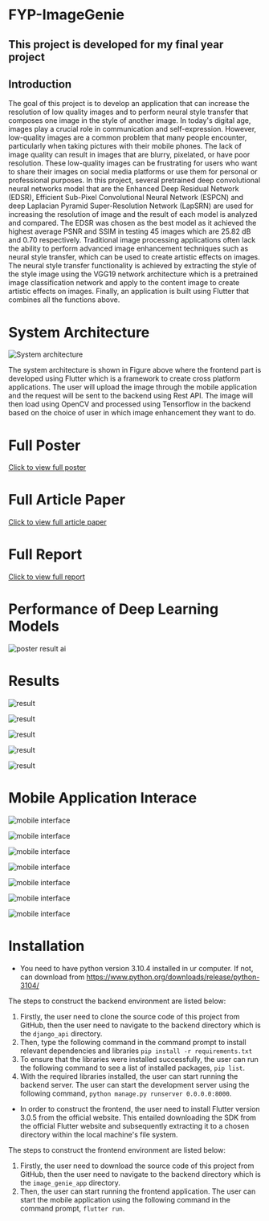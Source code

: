 # FYP-ImageGenie

## This project is developed for my final year project

## Introduction
The goal of this project is to develop an application that can increase the resolution of low quality images and to perform neural style transfer that composes one image in the style of another image. In today's digital age, images play a crucial role in communication and self-expression. However, low-quality images are a common problem that many people encounter, particularly when taking pictures with their mobile phones. The lack of image quality can result in images that are blurry, pixelated, or have poor resolution. These low-quality images can be frustrating for users who want to share their images on social media platforms or use them for personal or professional purposes. In this project, several pretrained deep convolutional neural networks model that are the Enhanced Deep Residual Network (EDSR), Efficient Sub-Pixel Convolutional Neural Network (ESPCN) and deep Laplacian Pyramid Super-Resolution Network (LapSRN) are used for increasing the resolution of image and the result of each model is analyzed and compared. The EDSR was chosen as the best model as it achieved the highest average PSNR and SSIM in testing 45 images which are 25.82 dB and 0.70 respectively. Traditional image processing applications often lack the ability to perform advanced image enhancement techniques such as neural style transfer, which can be used to create artistic effects on images. The neural style transfer functionality is achieved by extracting the style of the style image using the VGG19 network architecture which is a pretrained image classification network and apply to the content image to create artistic effects on images. Finally, an application is built using Flutter that combines all the functions above.

# System Architecture 

![System architecture](Assets/architecture.png)

The system architecture is shown in Figure above where the frontend part is developed using Flutter which is a framework to create cross platform applications. The user will upload the image through the mobile application and the request will be sent to the backend using Rest API. The image will then load using OpenCV and processed using Tensorflow in the backend based on the choice of user in which image enhancement they want to do. 

# Full Poster

[Click to view full poster](Assets/poster.pdf)

# Full Article Paper

[Click to  view full article paper](Assets/article.pdf)

# Full Report

[Click to view full report](Assets/report.pdf)

# Performance of Deep Learning Models

![poster result ai](assets/performance.jpg)

# Results

![result](Assets/result1.jpg)

![result](Assets/result2.jpg)

![result](Assets/result3.png)

![result](Assets/result4.png)

![result](Assets/result5.png)

# Mobile Application Interace

![mobile interface](Assets/mobile1.png)

![mobile interface](Assets/mobile2.png)

![mobile interface](Assets/mobile3.png)

![mobile interface](Assets/mobile4.png)

![mobile interface](Assets/mobile5.png)

![mobile interface](Assets/mobile6.png)

![mobile interface](Assets/mobile7.png)

# Installation

- You need to have python version 3.10.4 installed in ur computer. If not, can download from  https://www.python.org/downloads/release/python-3104/

The steps to construct the backend environment are listed below:
1. Firstly, the user need to clone the source code of this project from GitHub, then the user need to navigate to the backend directory which is the ```django_api``` directory.
2. Then, type the following command in the command prompt to install relevant dependencies and libraries ```pip install -r requirements.txt```
3. To ensure that the libraries were installed successfully, the user can run the following command to see a list of installed packages, ```pip list```.
4. With the required libraries installed, the user can start running the backend server. The user can start the development server using the following command, ```python manage.py runserver 0.0.0.0:8000```.

- In order to construct the frontend, the user need to install Flutter version 3.0.5 from the official website. This entailed downloading the SDK from the official Flutter website and subsequently extracting it to a chosen directory within the local machine's file system.

The steps to construct the frontend environment are listed below:
1. Firstly, the user need to download the source code of this project from GitHub, then the user need to navigate to the backend directory which is the ```image_genie_app``` directory.
2. Then, the user can start running the frontend application. The user can start the mobile application using the following command in the command prompt, ```flutter run```.

